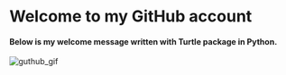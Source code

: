 # Welcome to my GitHub account

#### Below is my welcome message written with Turtle package in Python. 


![guthub_gif](https://user-images.githubusercontent.com/22400053/42831718-160f1ad0-89bd-11e8-8500-1c427eb6416e.gif)
